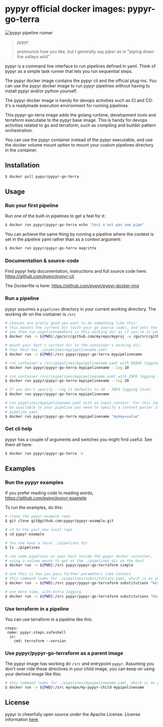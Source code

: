 # pypyr official docker images: pypyr-go-terra

![pypyr pipeline runner](https://cdn.345.systems/wp-content/uploads/2017/03/pypyr-logo-small.png)

> *pypyr*
>
> pronounce how you like, but I generally say *piper* as in "piping
    down the valleys wild"

pypyr is a command line interface to run pipelines defined in yaml.
Think of pypyr as a simple task runner that lets you run sequential
steps.

The pypyr docker image contains the pypyr cli and the official plug-ins.
You can use the pypyr docker image to run pypyr pipelines without having
to install pypyr and/or python yourself.

The pypyr docker image is handy for devops activities such as CI and CD: it's a
readymade execution environment for running pipelines.

This pypyr-go-terra image adds the golang runtime, development tools and terraform executabe 
to the pypyr base image. This is handy for devops activities related to go and terraform, such as compiling
and builder pattern orchestration.

You can use the pypyr container instead of the pypyr executable, and use the
docker volume mount option to mount your custom pipelines directory in
the container.


## Installation

```bash
$ docker pull pypyr/pypyr-go-terra
```

## Usage
### Run your first pipeline

Run one of the built-in pipelines to get a feel for it:

```bash
$ docker run pypyr/pypyr-go-terra echo "Ceci n'est pas une pipe"
```

You can achieve the same thing by running a pipeline where the context
is set in the pipeline yaml rather than as a context argument:

```bash
$ docker run pypyr/pypyr-go-terra magritte
```

### Documentation & source-code
Find pypyr help documentation, instructions and full source code here:
https://github.com/pypyr/pypyr-cli

The Dockerfile is here:
https://github.com/pypyr/pypyr-docker-img

### Run a pipeline

pypyr assumes a `pipelines` directory in your current
working directory. The working dir on the container is
`/src`

```bash
# chances are pretty good you want to do something like this:
# this mounts the current dir (with your go source code), and sets the working dir to the mount dir
# you then run pipelinenamehere in this working dir as if you're in your repo home.
$ docker run -v ${PWD}:/go/src/github.com/myrepo/myproj -w /go/src/github.com//myrepo/myproj pypyr/pypyr-go-terra pipelinenamehere`

# mount your host's current dir to the container's working dir.
# Your host has ./pipelines/mypipelinename.yaml
$ docker run -v ${PWD}:/src pypyr/pypyr-go-terra mypipelinename

# run container's /src/pipelines/mypipelinename.yaml with DEBUG logging level.
$ docker run pypyr/pypyr-go-terra mypipelinename --log 10

# run container /src/cpipelines/mypipelinename.yaml with INFO logging level.
$ docker run pypyr/pypyr-go-terra mypipelinename --log 20

# If you don't specify --log it defaults to 20 - INFO logging level.
$ docker run pypyr/pypyr-go-terra mypipelinename

# run pipelines/mypipelinename.yaml with an input context. For this input to
# be available to your pipeline you need to specify a context_parser in your
# pipeline yaml.
$ docker run pypyr/pypyr-go-terra mypipelinename "mykey=value"
```

### Get cli help

pypyr has a couple of arguments and switches you might find useful. See
them all here:

```bash
$ docker run pypyr/pypyr-go-terra -h
```

## Examples
### Run the pypyr examples
If you prefer reading code to reading words, https://github.com/pypyr/pypyr-example

To run the examples, do this:

```bash
# clone the pypyr-example repo
$ git clone git@github.com:pypyr/pypyr-example.git

# cd to the your new local repo
$ cd pypyr-example

# You now have a local ./pipelines dir
$ ls ./pipelines

# run some pipelines on your host inside the pypyr docker container,
# using a volume mount to get at the ./pipelines dir on the host
$ docker run -v ${PWD}:/src pypyr/pypyr-go-terraform simple

# and this is how you pass further parameters like context
# this command looks for ./pipelines/substitutions.yaml, which is on your host.
$ docker run -v ${PWD}:/src pypyr/pypyr-go-terraform substitutions "key1=this is key1 in context,key2=pipe"

# one more time, with extra logging. . .
$ docker run -v ${PWD}:/src pypyr/pypyr-go-terraform substitutions "key1=this is key1 in context,key2=pipe" --log 10
```

### Use terraform in a pipeline
You can use terraform in a pipeline like this:
```
steps:
 name: pypyr.steps.safeshell
  in:
    cmd: terraform --version
```


### Use pypyr/pypyr-go-terraform as a parent image
The pypyr image has working dir `/src` and entrypoint `pypyr`. Assuming you
don't over-ride these directives in your child image, you can keep on using
your derived image like this:

```bash
# this command looks for ./pipelines/mypipelinename.yaml, which is on your host.
$ docker run -v ${PWD}:/src myrepo/my-pypyr-child mypipelinename
```

## License
pypyr is cheerfully open source under the Apache License. License information
[here](https://github.com/pypyr/pypyr-docker-img/blob/master/LICENSE)
